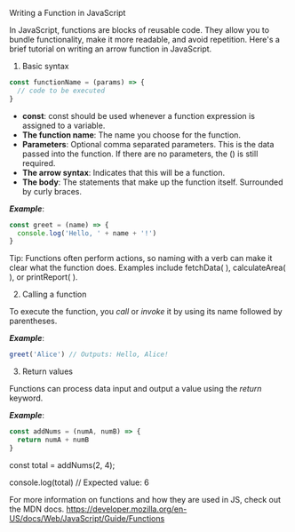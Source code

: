 Writing a Function in JavaScript

In JavaScript, functions are blocks of reusable code. They allow you to bundle functionality, make it more readable, and avoid repetition. Here's a brief tutorial on writing an arrow function in JavaScript.

1. Basic syntax

```javascript
const functionName = (params) => {
  // code to be executed
}
```

- **const**: const should be used whenever a function expression is assigned to a variable.
- **The function name**: The name you choose for the function.
- **Parameters**: Optional comma separated parameters. This is the data passed into the function. If there are no parameters, the () is still required.
- **The arrow syntax**: Indicates that this will be a function.
- **The body**: The statements that make up the function itself. Surrounded by curly braces.

**_Example_**:

```javascript
const greet = (name) => {
  console.log('Hello, ' + name + '!')
}
```

Tip: Functions often perform actions, so naming with a verb can make it clear what the function does. Examples include fetchData( ), calculateArea( ), or printReport( ).

2. Calling a function

To execute the function, you _call_ or _invoke_ it by using its name followed by parentheses.

**_Example_**:

```javascript
greet('Alice') // Outputs: Hello, Alice!
```

3. Return values

Functions can process data input and output a value using the _return_ keyword.

**_Example_**:

```javascript
const addNums = (numA, numB) => {
  return numA + numB
}
```

const total = addNums(2, 4);

console.log(total) // Expected value: 6

For more information on functions and how they are used in JS, check out the MDN docs.
https://developer.mozilla.org/en-US/docs/Web/JavaScript/Guide/Functions
